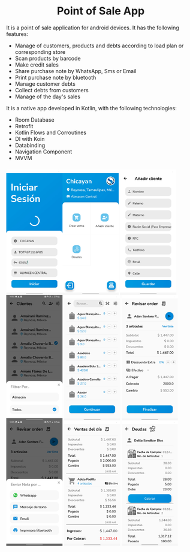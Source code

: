 <h1 align="center">Point of Sale App </h1>

It is a point of sale application for android devices. It has the following features:
- Manage of customers, products and debts according to load plan or corresponding store
- Scan products by barcode
- Make credit sales
- Share purchase note by WhatsApp, Sms or Email
- Print purchase note by bluetooth
- Manage customer debts
- Collect debts from customers
- Manage of the day's sales

It is a native app developed in Kotlin, with the following technologies:
- Room Database
- Retrofit
- Kotlin Flows and Corroutines
- DI with Koin
- Databinding
- Navigation Component
- MVVM

<h3 align="left">
<img align="left" width="150" src="https://github.com/laclave96/pos-app/blob/main/screenshots/Screenshot_20230108-101859_Savent%20POS.jpg">
<img align="center" width="150" src="https://github.com/laclave96/pos-app/blob/main/screenshots/Screenshot_20230108-093756_Savent%20POS.jpg">
<img align="center" width="150" src="https://github.com/laclave96/pos-app/blob/main/screenshots/Screenshot_20230108-093900_Savent%20POS.jpg">
<img align="center" width="150" src="https://github.com/laclave96/pos-app/blob/main/screenshots/Screenshot_20230108-100237_Savent%20POS.jpg">
<img align="center" width="150" src="https://github.com/laclave96/pos-app/blob/main/screenshots/Screenshot_20230108-100350_Savent%20POS.jpg">
<img align="center" width="150" src="https://github.com/laclave96/pos-app/blob/main/screenshots/Screenshot_20230108-100441_Savent%20POS.jpg">
<img align="center" width="150" src="https://github.com/laclave96/pos-app/blob/main/screenshots/Screenshot_20230108-100505_Savent%20POS.jpg">
<img align="center" width="150" src="https://github.com/laclave96/pos-app/blob/main/screenshots/Screenshot_20230108-100637_Savent%20POS.jpg">
<img align="center" width="150" src="https://github.com/laclave96/pos-app/blob/main/screenshots/Screenshot_20230108-100721_Savent%20POS.jpg">
</h3>

